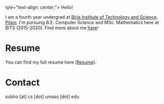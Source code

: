 tyle="text-align: center;"> Hello! </p> 

I am a fourth year undergrad at [Birla Institute of Technology and Science, Pilani](http://www.bits-pilani.ac.in/). I'm pursuing B.E. Computer Science and MSc. Mathematics here at BITS (2015-2020). Find more about me [here](/about.html)! 

          	    	

# Resume

You can find my full resume here ([Resume](/pdf/subho_cv.pdf)).

# Contact

subho [at] cs [dot] umass [dot] edu
